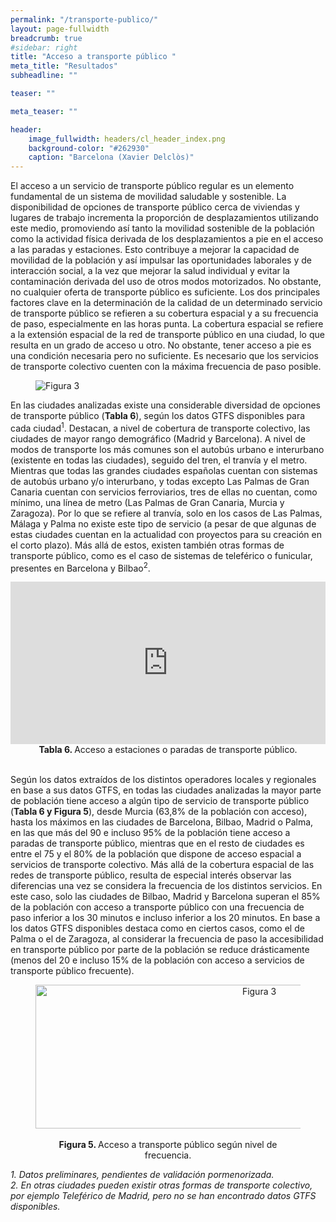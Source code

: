```yaml
---
permalink: "/transporte-publico/"
layout: page-fullwidth
breadcrumb: true
#sidebar: right
title: "Acceso a transporte público "
meta_title: "Resultados"
subheadline: ""

teaser: ""

meta_teaser: ""

header:
    image_fullwidth: headers/cl_header_index.png
    background-color: "#262930"
    caption: "Barcelona (Xavier Delclòs)"
---
```


El acceso a un servicio de transporte público regular es un elemento fundamental de un sistema de movilidad saludable y sostenible. La disponibilidad 
de opciones de transporte público cerca de viviendas y lugares de trabajo incrementa la proporción de desplazamientos utilizando este medio, promoviendo 
así tanto la movilidad sostenible de la población como la actividad física derivada de los desplazamientos a pie en el acceso a las paradas y estaciones. 
Esto contribuye a mejorar la capacidad de movilidad de la población y así impulsar las oportunidades laborales y de interacción social, a la vez que 
mejorar la salud individual y evitar la contaminación derivada del uso de otros modos motorizados. No obstante, no cualquier oferta de transporte 
público es suficiente. Los dos principales factores clave en la determinación de la calidad de un determinado servicio de transporte público se refieren 
a su cobertura espacial y a su frecuencia de paso, especialmente en las horas punta. La cobertura espacial se refiere a la extensión espacial de la red de 
transporte público en una ciudad, lo que resulta en un grado de acceso u otro. No obstante, tener acceso a pie es una condición necesaria pero no suficiente. 
Es necesario que los servicios de transporte colectivo cuenten con la máxima frecuencia de paso posible.

<figure>
   <img src="https://gratet.github.io/ciudades-leonardo/images/indicadores/indicador-03.png" alt="Figura 3" style="max-width: 100%; display: block; margin: 0 auto;">
</figure>

En las ciudades analizadas existe una considerable diversidad de opciones de transporte público (**Tabla 6**), según los datos GTFS disponibles para cada ciudad<sup>1</sup>. 
Destacan, a nivel de cobertura de transporte colectivo, las ciudades de mayor rango demográfico (Madrid y Barcelona). A nivel de modos de transporte los más 
comunes son el autobús urbano e interurbano (existente en todas las ciudades), seguido del tren, el tranvía y el metro. Mientras que todas las grandes ciudades 
españolas cuentan con sistemas de autobús urbano y/o interurbano, y todas excepto Las Palmas de Gran Canaria cuentan con servicios ferroviarios, tres de ellas 
no cuentan, como mínimo, una línea de metro (Las Palmas de Gran Canaria, Murcia y Zaragoza). Por lo que se refiere al tranvía, solo en los casos de Las Palmas, 
Málaga y Palma no existe este tipo de servicio (a pesar de que algunas de estas ciudades cuentan en la actualidad con proyectos para su creación en el corto plazo). 
Más allá de estos, existen también otras formas de transporte público, como es el caso de sistemas de teleférico o funicular, presentes en Barcelona y Bilbao<sup>2</sup>.

<center>
<!-- Taula 6 -->
<iframe src="https://gratet.github.io/ciudades-leonardo/tablas/tabla_6.htm" width="100%" height="260" frameborder="0"></iframe>
    <figcaption style="text-align: center"><strong> Tabla 6. </strong> Acceso a estaciones o paradas de transporte público. </figcaption>
</center>
<br>

Según los datos extraídos de los distintos operadores locales y regionales en base a sus datos GTFS, en todas las ciudades analizadas la mayor parte de 
población tiene acceso a algún tipo de servicio de transporte público (**Tabla 6 y Figura 5**), desde Murcia (63,8% de la población con acceso), hasta los máximos 
en las ciudades de Barcelona, Bilbao, Madrid o Palma, en las que más del 90 e incluso 95% de la población tiene acceso a paradas de transporte público, mientras 
que en el resto de ciudades es entre el 75 y el 80% de la población que dispone de acceso espacial a servicios de transporte colectivo. Más allá de la cobertura 
espacial de las redes de transporte público, resulta de especial interés observar las diferencias una vez se considera la frecuencia de los distintos servicios. 
En este caso, solo las ciudades de Bilbao, Madrid y Barcelona superan el 85% de la población con acceso a transporte público con una frecuencia de paso inferior 
a los 30 minutos e incluso inferior a los 20 minutos. En base a los datos GTFS disponibles destaca como en ciertos casos, como el de Palma o el de Zaragoza, al 
considerar la frecuencia de paso la accesibilidad en transporte público por parte de la población se reduce drásticamente (menos del 20 e incluso 15% de la 
población con acceso a servicios de transporte público frecuente).


<figure>
<!-- Figura 5 -->
<center><img src="https://gratet.github.io/ciudades-leonardo/images/svg_files/figura_5.png" width="700px" height="230" alt="Figura 3" /></center>
    <figcaption style="text-align: center"><strong> <br> Figura 5. </strong> Acceso a transporte público según nivel de frecuencia. </figcaption>
</figure>

<em>1. Datos preliminares, pendientes de validación pormenorizada.<br></em>
<em>2. En otras ciudades pueden existir otras formas de transporte colectivo, por ejemplo Teleférico de Madrid, pero no se han encontrado datos GTFS disponibles.</em>



